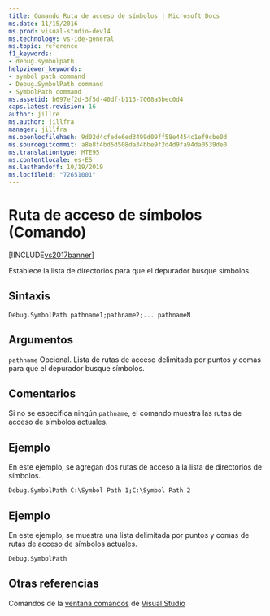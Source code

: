 ```yaml
---
title: Comando Ruta de acceso de símbolos | Microsoft Docs
ms.date: 11/15/2016
ms.prod: visual-studio-dev14
ms.technology: vs-ide-general
ms.topic: reference
f1_keywords:
- debug.symbolpath
helpviewer_keywords:
- symbol path command
- Debug.SymbolPath command
- SymbolPath command
ms.assetid: b697ef2d-3f5d-40df-b113-7068a5bec0d4
caps.latest.revision: 16
author: jillre
ms.author: jillfra
manager: jillfra
ms.openlocfilehash: 9d02d4cfede6ed3499d09ff58e4454c1ef9cbe0d
ms.sourcegitcommit: a8e8f4bd5d508da34bbe9f2d4d9fa94da0539de0
ms.translationtype: MTE95
ms.contentlocale: es-ES
ms.lasthandoff: 10/19/2019
ms.locfileid: "72651001"
---
```

# <a name="symbol-path-command"></a>Ruta de acceso de símbolos (Comando)
[!INCLUDE[vs2017banner](../../includes/vs2017banner.md)]

Establece la lista de directorios para que el depurador busque símbolos.

## <a name="syntax"></a>Sintaxis

```
Debug.SymbolPath pathname1;pathname2;... pathnameN
```

## <a name="arguments"></a>Argumentos
 `pathname` Opcional. Lista de rutas de acceso delimitada por puntos y comas para que el depurador busque símbolos.

## <a name="remarks"></a>Comentarios
 Si no se especifica ningún `pathname`, el comando muestra las rutas de acceso de símbolos actuales.

## <a name="example"></a>Ejemplo
 En este ejemplo, se agregan dos rutas de acceso a la lista de directorios de símbolos.

```
Debug.SymbolPath C:\Symbol Path 1;C:\Symbol Path 2
```

## <a name="example"></a>Ejemplo
 En este ejemplo, se muestra una lista delimitada por puntos y comas de rutas de acceso de símbolos actuales.

```
Debug.SymbolPath
```

## <a name="see-also"></a>Otras referencias
 Comandos de la [ventana comandos](../../ide/reference/command-window.md) de [Visual Studio](../../ide/reference/visual-studio-commands.md)
